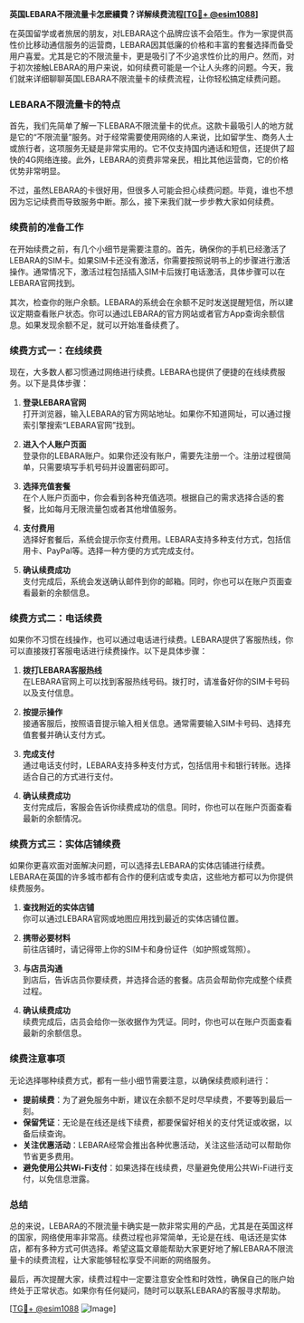 **英国LEBARA不限流量卡怎麽續費？详解续费流程[[TG💪+ @esim1088](https://t.me/s/esim1088)]**

在英国留学或者旅居的朋友，对LEBARA这个品牌应该不会陌生。作为一家提供高性价比移动通信服务的运营商，LEBARA因其低廉的价格和丰富的套餐选择而备受用户喜爱。尤其是它的不限流量卡，更是吸引了不少追求性价比的用户。然而，对于初次接触LEBARA的用户来说，如何续费可能是一个让人头疼的问题。今天，我们就来详细聊聊英国LEBARA不限流量卡的续费流程，让你轻松搞定续费问题。

### LEBARA不限流量卡的特点

首先，我们先简单了解一下LEBARA不限流量卡的优点。这款卡最吸引人的地方就是它的“不限流量”服务。对于经常需要使用网络的人来说，比如留学生、商务人士或旅行者，这项服务无疑是非常实用的。它不仅支持国内通话和短信，还提供了超快的4G网络连接。此外，LEBARA的资费非常亲民，相比其他运营商，它的价格优势非常明显。

不过，虽然LEBARA的卡很好用，但很多人可能会担心续费问题。毕竟，谁也不想因为忘记续费而导致服务中断。那么，接下来我们就一步步教大家如何续费。

### 续费前的准备工作

在开始续费之前，有几个小细节是需要注意的。首先，确保你的手机已经激活了LEBARA的SIM卡。如果SIM卡还没有激活，你需要按照说明书上的步骤进行激活操作。通常情况下，激活过程包括插入SIM卡后拨打电话激活，具体步骤可以在LEBARA官网找到。

其次，检查你的账户余额。LEBARA的系统会在余额不足时发送提醒短信，所以建议定期查看账户状态。你可以通过LEBARA的官方网站或者官方App查询余额信息。如果发现余额不足，就可以开始准备续费了。

### 续费方式一：在线续费

现在，大多数人都习惯通过网络进行续费。LEBARA也提供了便捷的在线续费服务。以下是具体步骤：

1. **登录LEBARA官网**  
   打开浏览器，输入LEBARA的官方网站地址。如果你不知道网址，可以通过搜索引擎搜索“LEBARA官网”找到。

2. **进入个人账户页面**  
   登录你的LEBARA账户。如果你还没有账户，需要先注册一个。注册过程很简单，只需要填写手机号码并设置密码即可。

3. **选择充值套餐**  
   在个人账户页面中，你会看到各种充值选项。根据自己的需求选择合适的套餐，比如每月无限流量包或者其他增值服务。

4. **支付费用**  
   选择好套餐后，系统会提示你支付费用。LEBARA支持多种支付方式，包括信用卡、PayPal等。选择一种方便的方式完成支付。

5. **确认续费成功**  
   支付完成后，系统会发送确认邮件到你的邮箱。同时，你也可以在账户页面查看最新的余额信息。

### 续费方式二：电话续费

如果你不习惯在线操作，也可以通过电话进行续费。LEBARA提供了客服热线，你可以直接拨打客服电话进行续费操作。以下是具体步骤：

1. **拨打LEBARA客服热线**  
   在LEBARA官网上可以找到客服热线号码。拨打时，请准备好你的SIM卡号码以及支付信息。

2. **按提示操作**  
   接通客服后，按照语音提示输入相关信息。通常需要输入SIM卡号码、选择充值套餐并确认支付方式。

3. **完成支付**  
   通过电话支付时，LEBARA支持多种支付方式，包括信用卡和银行转账。选择适合自己的方式进行支付。

4. **确认续费成功**  
   支付完成后，客服会告诉你续费成功的信息。同时，你也可以在账户页面查看最新的余额情况。

### 续费方式三：实体店铺续费

如果你更喜欢面对面解决问题，可以选择去LEBARA的实体店铺进行续费。LEBARA在英国的许多城市都有合作的便利店或专卖店，这些地方都可以为你提供续费服务。

1. **查找附近的实体店铺**  
   你可以通过LEBARA官网或地图应用找到最近的实体店铺位置。

2. **携带必要材料**  
   前往店铺时，请记得带上你的SIM卡和身份证件（如护照或驾照）。

3. **与店员沟通**  
   到店后，告诉店员你要续费，并选择合适的套餐。店员会帮助你完成整个续费过程。

4. **确认续费成功**  
   续费完成后，店员会给你一张收据作为凭证。同时，你也可以在账户页面查看最新的余额信息。

### 续费注意事项

无论选择哪种续费方式，都有一些小细节需要注意，以确保续费顺利进行：

- **提前续费**：为了避免服务中断，建议在余额不足时尽早续费，不要等到最后一刻。
- **保留凭证**：无论是在线还是线下续费，都要保留好相关的支付凭证或收据，以备后续查询。
- **关注优惠活动**：LEBARA经常会推出各种优惠活动，关注这些活动可以帮助你节省更多费用。
- **避免使用公共Wi-Fi支付**：如果选择在线续费，尽量避免使用公共Wi-Fi进行支付，以免信息泄露。

### 总结

总的来说，LEBARA的不限流量卡确实是一款非常实用的产品，尤其是在英国这样的国家，网络使用率非常高。续费过程也非常简单，无论是在线、电话还是实体店，都有多种方式可供选择。希望这篇文章能帮助大家更好地了解LEBARA不限流量卡的续费流程，让大家能够轻松享受不间断的网络服务。

最后，再次提醒大家，续费过程中一定要注意安全性和时效性，确保自己的账户始终处于正常状态。如果你有任何疑问，随时可以联系LEBARA的客服寻求帮助。

[[TG💪+ @esim1088](https://t.me/s/esim1088) ![Image](https://i.postimg.cc/4NQfJmqS/Snipaste-2025-05-13-00-14-12.png)]